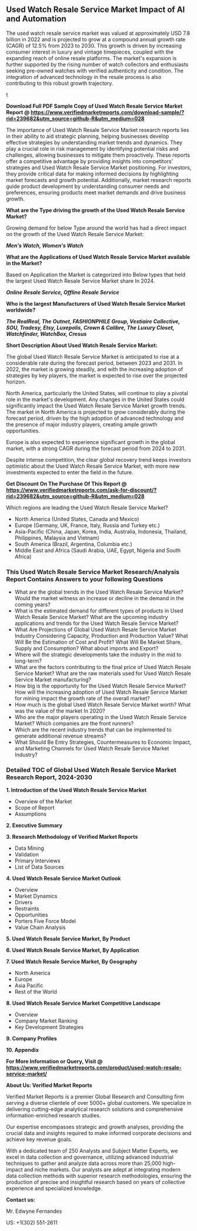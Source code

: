 <h2>Used Watch Resale Service Market Impact of AI and Automation</h2><p>The used watch resale service market was valued at approximately USD 7.8 billion in 2022 and is projected to grow at a compound annual growth rate (CAGR) of 12.5% from 2023 to 2030. This growth is driven by increasing consumer interest in luxury and vintage timepieces, coupled with the expanding reach of online resale platforms. The market's expansion is further supported by the rising number of watch collectors and enthusiasts seeking pre-owned watches with verified authenticity and condition. The integration of advanced technology in the resale process is also contributing to this robust growth trajectory.</p><p>t</p><p id="" class=""><strong>Download Full PDF Sample Copy of Used Watch Resale Service Market Report @ <a href="https://www.verifiedmarketreports.com/download-sample/?rid=239682&utm_source=github-R&utm_medium=028" target="_blank">https://www.verifiedmarketreports.com/download-sample/?rid=239682&utm_source=github-R&utm_medium=028</a></strong></p><p>The importance of&nbsp;Used Watch Resale Service Market research reports lies in their ability to aid strategic planning, helping businesses develop effective strategies by understanding market trends and dynamics. They play a crucial role in risk management by identifying potential risks and challenges, allowing businesses to mitigate them proactively. These reports offer a competitive advantage by providing insights into competitors' strategies and Used Watch Resale Service Market positioning. For investors, they provide critical data for making informed decisions by highlighting market forecasts and growth potential. Additionally, market research reports guide product development by understanding consumer needs and preferences, ensuring products meet market demands and drive business growth.</p><p><strong>What are the&nbsp;Type driving the growth of the Used Watch Resale Service Market?</strong></p><p id="" class="">Growing demand for below Type around the world has had a direct impact on the growth of the Used Watch Resale Service Market:</p><em><strong>Men's Watch, Women's Watch</strong></em></p><strong>What are the&nbsp;Applications&nbsp;of Used Watch Resale Service Market available in the Market?</strong></p><p id="" class="">Based on Application the Market is categorized into Below types that held the largest Used Watch Resale Service Market share In 2024.</p><em><strong>Online Resale Service, Offline Resale Service</strong></em></p><strong>Who is the largest Manufacturers of Used Watch Resale Service Market worldwide?</strong></p><p><em><strong>The RealReal, The Outnet, FASHIONPHILE Group, Vestiaire Collective, SOU, Tradesy, Etsy, Luxepolis, Crown & Calibre, The Luxury Closet, Watchfinder, WatchBox, Cresus</strong></em></p><p id="" class=""><strong>Short Description About Used Watch Resale Service Market:</strong></p><p>The global Used Watch Resale Service Market is anticipated to rise at a considerable rate during the forecast period, between 2023 and 2031. In 2022, the market is growing steadily, and with the increasing adoption of strategies by key players, the market is expected to rise over the projected horizon.</p><p>North America, particularly the United States, will continue to play a pivotal role in the market's development. Any changes in the United States could significantly impact the Used Watch Resale Service Market growth trends. The market in North America is projected to grow considerably during the forecast period, driven by the high adoption of advanced technology and the presence of major industry players, creating ample growth opportunities.</p><p>Europe is also expected to experience significant growth in the global market, with a strong CAGR during the forecast period from 2024 to 2031.</p><p>Despite intense competition, the clear global recovery trend keeps investors optimistic about the Used Watch Resale Service Market, with more new investments expected to enter the field in the future.</p><p id="" class=""><strong>Get Discount On The Purchase Of This Report @ <a href="https://www.verifiedmarketreports.com/ask-for-discount/?rid=239682&utm_source=github-R&utm_medium=028" target="_blank">https://www.verifiedmarketreports.com/ask-for-discount/?rid=239682&utm_source=github-R&utm_medium=028</a></strong></p>Which regions are leading the Used Watch Resale Service Market?</p><ul><li>North America (United States, Canada and Mexico)</li><li>Europe (Germany, UK, France, Italy, Russia and Turkey etc.)</li><li>Asia-Pacific (China, Japan, Korea, India, Australia, Indonesia, Thailand, Philippines, Malaysia and Vietnam)</li><li>South America (Brazil, Argentina, Columbia etc.)</li><li>Middle East and Africa (Saudi Arabia, UAE, Egypt, Nigeria and South Africa)</li></ul><h3 id="" class="">This Used Watch Resale Service Market Research/Analysis Report Contains Answers to your following Questions</h3><ul><li>What are the global trends in the Used Watch Resale Service Market? Would the market witness an increase or decline in the demand in the coming years?</li><li>What is the estimated demand for different types of products in Used Watch Resale Service Market? What are the upcoming industry applications and trends for the Used Watch Resale Service Market?</li><li>What Are Projections of Global Used Watch Resale Service Market Industry Considering Capacity, Production and Production Value? What Will Be the Estimation of Cost and Profit? What Will Be Market Share, Supply and Consumption? What about imports and Export?</li><li>Where will the strategic developments take the industry in the mid to long-term?</li><li>What are the factors contributing to the final price of Used Watch Resale Service Market? What are the raw materials used for Used Watch Resale Service Market manufacturing?</li><li>How big is the opportunity for the Used Watch Resale Service Market? How will the increasing adoption of Used Watch Resale Service Market for mining impact the growth rate of the overall market?</li><li>How much is the global Used Watch Resale Service Market worth? What was the value of the market In 2020?</li><li>Who are the major players operating in the Used Watch Resale Service Market? Which companies are the front runners?</li><li>Which are the recent industry trends that can be implemented to generate additional revenue streams?</li><li>What Should Be Entry Strategies, Countermeasures to Economic Impact, and Marketing Channels for Used Watch Resale Service Market Industry?</li></ul><h3 id="" class="">Detailed TOC of Global Used Watch Resale Service Market Research Report, 2024-2030</h3><p id="" class=""><strong>1. Introduction of the Used Watch Resale Service Market</strong></p><ul><li>Overview of the Market</li><li>Scope of Report</li><li>Assumptions</li></ul><p id="" class=""><strong>2. Executive Summary</strong></p><p id="" class=""><strong>3. Research Methodology of Verified Market Reports</strong></p><ul><li>Data Mining</li><li>Validation</li><li>Primary Interviews</li><li>List of Data Sources</li></ul><p id="" class=""><strong>4. Used Watch Resale Service Market Outlook</strong></p><ul><li>Overview</li><li>Market Dynamics</li><li>Drivers</li><li>Restraints</li><li>Opportunities</li><li>Porters Five Force Model</li><li>Value Chain Analysis</li></ul><p id="" class=""><strong>5. Used Watch Resale Service Market, By Product</strong></p><p id="" class=""><strong>6. Used Watch Resale Service Market, By Application</strong></p><p id="" class=""><strong>7. Used Watch Resale Service Market, By Geography</strong></p><ul><li>North America</li><li>Europe</li><li>Asia Pacific</li><li>Rest of the World</li></ul><p id="" class=""><strong>8. Used Watch Resale Service Market Competitive Landscape</strong></p><ul><li>Overview</li><li>Company Market Ranking</li><li>Key Development Strategies</li></ul><p id="" class=""><strong>9. Company Profiles</strong></p><p id="" class=""><strong>10. Appendix</strong></p><p id="" class=""><strong>For More Information or Query, Visit @ <a href="https://www.verifiedmarketreports.com/product/used-watch-resale-service-market/" target="_blank">https://www.verifiedmarketreports.com/product/used-watch-resale-service-market/</a></strong></p><p id="" class=""><strong>About Us: Verified Market Reports</strong></p><p id="" class="">Verified Market Reports is a premier Global Research and Consulting firm serving a diverse clientele of over 5000+ global customers. We specialize in delivering cutting-edge analytical research solutions and comprehensive information-enriched research studies.</p><p id="" class="">Our expertise encompasses strategic and growth analyses, providing the crucial data and insights required to make informed corporate decisions and achieve key revenue goals.</p><p id="" class="">With a dedicated team of 250 Analysts and Subject Matter Experts, we excel in data collection and governance, utilizing advanced industrial techniques to gather and analyze data across more than 25,000 high-impact and niche markets. Our analysts are adept at integrating modern data collection methods with superior research methodologies, ensuring the production of precise and insightful research based on years of collective experience and specialized knowledge.</p><p id="" class=""><strong>Contact us:</strong></p><p id="" class="">Mr. Edwyne Fernandes</p><p id="" class="">US: +1(302) 551-2611</p>